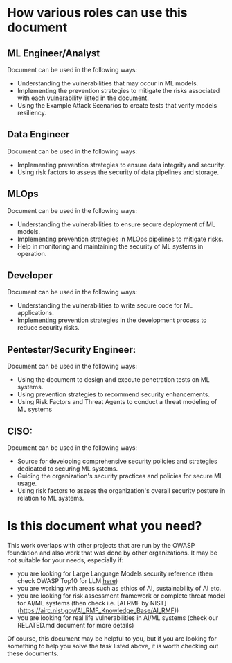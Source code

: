 # How various roles can use this document
## ML Engineer/Analyst
Document can be used in the following ways:
   - Understanding the vulnerabilities that may occur in ML models.
   - Implementing the prevention strategies to mitigate the risks associated with each vulnerability listed in the document.
   - Using the Example Attack Scenarios to create tests that verify models resiliency.
## Data Engineer
Document can be used in the following ways:
   - Implementing prevention strategies to ensure data integrity and security.
   - Using risk factors to assess the security of data pipelines and storage.
## MLOps
Document can be used in the following ways:
   - Understanding the vulnerabilities to ensure secure deployment of ML models.
   - Implementing prevention strategies in MLOps pipelines to mitigate risks.
   - Help in monitoring and maintaining the security of ML systems in operation.
## Developer
Document can be used in the following ways:
   - Understanding the vulnerabilities to write secure code for ML applications.
   - Implementing prevention strategies in the development process to reduce security risks.
## Pentester/Security Engineer:
Document can be used in the following ways:
   - Using the document to design and execute penetration tests on ML systems.
   - Using prevention strategies to recommend security enhancements.
- Using Risk Factors and Threat Agents to conduct a threat modeling of ML systems
## CISO:
Document can be used in the following ways:
   - Source for developing comprehensive security policies and strategies dedicated to securing ML systems.
   - Guiding the organization's security practices and policies for secure ML usage.
   - Using risk factors to assess the organization's overall security posture in relation to ML systems.

# Is this document what you need?

This work overlaps with other projects that are run by the OWASP foundation and also work that was done by other organizations. It may be not suitable for your needs, especially if:
- you are looking for Large Language Models security reference (then check OWASP Top10 for LLM [here](https://owasp.org/www-project-top-10-for-large-language-model-applications/)) 
- you are working with areas such as ethics of AI, sustainability of AI etc. 
- you are looking for risk assessment framework or complete threat model for AI/ML systems (then check i.e. [AI RMF by NIST] (https://airc.nist.gov/AI_RMF_Knowledge_Base/AI_RMF))
- you are looking for real life vulnerabilities in AI/ML systems (check our RELATED.md document for more details) 

Of course, this document may be helpful to you, but if you are looking for something to help you solve the task listed above, it is worth checking out these documents.



